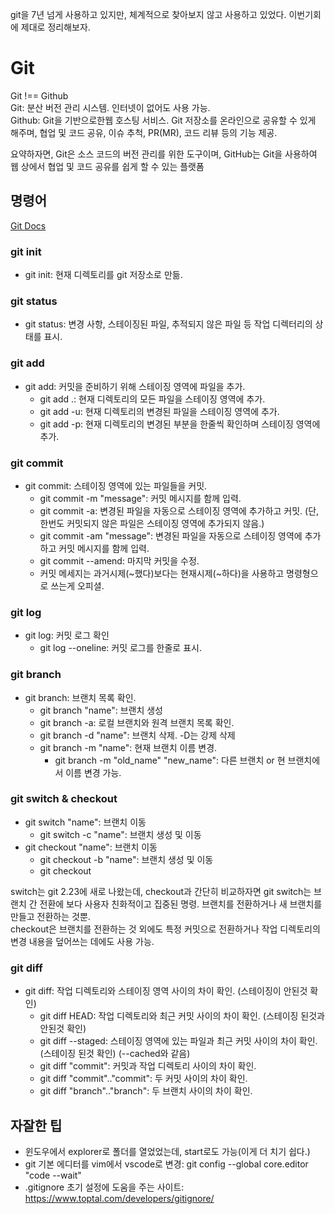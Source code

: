 git을 7년 넘게 사용하고 있지만, 체계적으로 찾아보지 않고 사용하고 있었다. 이번기회에 제대로 정리해보자.

# Git

Git !== Github  
Git: 분산 버전 관리 시스템. 인터넷이 없어도 사용 가능.  
Github: Git을 기반으로한웹 호스팅 서비스. Git 저장소를 온라인으로 공유할 수 있게
해주며, 협업 및 코드 공유, 이슈 추척, PR(MR), 코드 리뷰 등의 기능 제공.

요약하자면, Git은 소스 코드의 버전 관리를 위한 도구이며, GitHub는 Git을 사용하여
웹 상에서 협업 및 코드 공유를 쉽게 할 수 있는 플랫폼

## 명령어

[Git Docs](https://git-scm.com/docs)

### git init

- git init: 현재 디렉토리를 git 저장소로 만듦.

### git status

- git status: 변경 사항, 스테이징된 파일, 추적되지 않은 파일 등 작업 디렉터리의 상태를 표시.

### git add

- git add: 커밋을 준비하기 위해 스테이징 영역에 파일을 추가.
  - git add .: 현재 디렉토리의 모든 파일을 스테이징 영역에 추가.
  - git add -u: 현재 디렉토리의 변경된 파일을 스테이징 영역에 추가.
  - git add -p: 현재 디렉토리의 변경된 부분을 한줄씩 확인하며 스테이징 영역에 추가.

### git commit

- git commit: 스테이징 영역에 있는 파일들을 커밋.
  - git commit -m "message": 커밋 메시지를 함께 입력.
  - git commit -a: 변경된 파일을 자동으로 스테이징 영역에 추가하고 커밋. (단, 한번도 커밋되지 않은 파일은 스테이징 영역에 추가되지 않음.)
  - git commit -am "message": 변경된 파일을 자동으로 스테이징 영역에 추가하고 커밋 메시지를 함께 입력.
  - git commit --amend: 마지막 커밋을 수정.
  - 커밋 메세지는 과거시제(~했다)보다는 현재시제(~하다)을 사용하고 명령형으로 쓰는게 오피셜.

### git log

- git log: 커밋 로그 확인
  - git log --oneline: 커밋 로그를 한줄로 표시.

### git branch

- git branch: 브랜치 목록 확인.
  - git branch "name": 브랜치 생성
  - git branch -a: 로컬 브랜치와 원격 브랜치 목록 확인.
  - git branch -d "name": 브랜치 삭제. -D는 강제 삭제
  - git branch -m "name": 현재 브랜치 이름 변경.
    - git branch -m "old_name" "new_name": 다른 브랜치 or 현 브랜치에서 이름 변경 가능.

### git switch & checkout

- git switch "name": 브랜치 이동
  - git switch -c "name": 브랜치 생성 및 이동
- git checkout "name": 브랜치 이동
  - git checkout -b "name": 브랜치 생성 및 이동
  - git checkout

switch는 git 2.23에 새로 나왔는데, checkout과 간단히 비교하자면 git switch는 브랜치 간 전환에 보다 사용자 친화적이고 집중된 명령. 브랜치를 전환하거나 새 브랜치를 만들고 전환하는 것뿐.  
checkout은 브랜치를 전환하는 것 외에도 특정 커밋으로 전환하거나 작업 디렉토리의 변경 내용을 덮어쓰는 데에도 사용 가능.

### git diff

- git diff: 작업 디렉토리와 스테이징 영역 사이의 차이 확인. (스테이징이 안된것 확인)
  - git diff HEAD: 작업 디렉토리와 최근 커밋 사이의 차이 확인. (스테이징 된것과 안된것 확인)
  - git diff --staged: 스테이징 영역에 있는 파일과 최근 커밋 사이의 차이 확인. (스테이징 된것 확인) (--cached와 같음)
  - git diff "commit": 커밋과 작업 디렉토리 사이의 차이 확인.
  - git diff "commit".."commit": 두 커밋 사이의 차이 확인.
  - git diff "branch".."branch": 두 브랜치 사이의 차이 확인.

## 자잘한 팁

- 윈도우에서 explorer로 폴더를 열었었는데, start로도 가능(이게 더 치기 쉽다.)
- git 기본 에디터를 vim에서 vscode로 변경: git config --global core.editor "code --wait"
- .gitignore 초기 설정에 도움을 주는 사이트: https://www.toptal.com/developers/gitignore/

